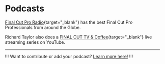 # Podcasts

[Final Cut Pro Radio](https://fcpradio.com){target="_blank"} has the best Final Cut Pro Professionals from around the Globe.

Richard Taylor also does a [FINAL CUT TV & Coffee](https://www.youtube.com/richardtaylortv){target="_blank"} live streaming series on YouTube.

---

!!!
Want to contribute or add your podcast? [Learn more here!](/contribute/)
!!!
